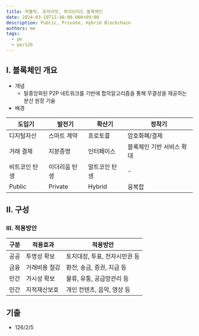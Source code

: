 ```yaml
---
title: 퍼블릭, 프라이빗, 하이브리드 블록체인
date: 2024-03-10T11:46:00.000+09:00
description: Public, Private, Hybrid Blockchain
authors: me
tags:
  - pe
  - pe/126
---
```


## I. 블록체인 개요

- 개념
  - 탈중앙화된 P2P 네트워크를 기반에 합의알고리즘을 통해 무결성을 제공하는 분산 원장 기술
- 배경

| 도입기        | 발전기        | 확산기        | 정착기                    |
| ------------- | ------------- | ------------- | ------------------------- |
| 디지털자산    | 스마트 계약   | 프로토콜      | 암호화폐/결제             |
| 거래 결제     | 지분증명      | 인터페이스    | 블록체인 기반 서비스 확대 |
| 비트코인 탄생 | 이더리움 탄생 | 알트코인 탄생 | -                         |
| Public        | Private       | Hybrid        | 융복합                    |

## II. 구성

### III. 적용방안

| 구분 | 적용효과      | 적용방안                      |
| ---- | ------------- | ----------------------------- |
| 공공 | 투명성 확보   | 토지대장, 투표, 전자시민권 등 |
| 금융 | 거래비용 절감 | 환전, 송금, 증권, 지급 등     |
| 민간 | 가시성 확보   | 물류, 유통, 공급망관리 등     |
| 민간 | 지적재산보호  | 개인 컨텐츠, 음악, 영상 등    |

## 기출

- 126/2/5

